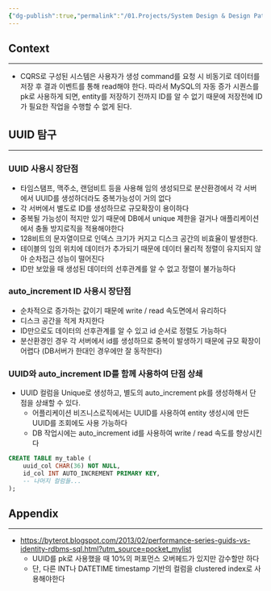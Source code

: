 ```yaml
---
{"dg-publish":true,"permalink":"/01.Projects/System Design & Design Pattern/UUID vs auto_increment ID in RDBMS/","tags":["db","rdb","system_design","dev"],"noteIcon":""}
---
```


## Context
---
- CQRS로 구성된 시스템은 사용자가 생성 command를 요청 시 비동기로 데이터를 저장 후 결과 이벤트를 통해 read해야 한다. 따라서 MySQL의 자동 증가 시퀀스를 pk로 사용하게 되면, entity를 저장하기 전까지 ID를 알 수 없기 때문에 저장전에 ID가 필요한 작업을 수행할 수 없게 된다.
## UUID 탐구
---
### UUID 사용시 장단점
- 타임스탬프, 맥주소, 랜덤비트 등을 사용해 임의 생성되므로 분산환경에서 각 서버에서 UUID를 생성하더라도 중복가능성이 거의 없다
- 각 서버에서 별도로 ID를 생성하므로 규모확장이 용이하다
- 중복될 가능성이 적지만 있기 때문에 DB에서 unique 제한을 걸거나 애플리케이션에서 충돌 방지로직을 적용해야한다
- 128비트의 문자열이므로 인덱스 크기가 커지고 디스크 공간의 비효율이 발생한다. 
- 테이블의 임의 위치에 데이터가 추가되기 때문에 데이터 물리적 정렬이 유지되지 않아 순차접근 성능이 떨어진다
- ID만 보았을 때 생성된 데이터의 선후관계를 알 수 없고 정렬이 불가능하다
### auto_increment ID 사용시 장단점
- 순차적으로 증가하는 값이기 때문에 write / read 속도면에서 유리하다
- 디스크 공간을 적게 차지한다
- ID만으로도 데이터의 선후관계를 알 수 있고 id 순서로 정렬도 가능하다
- 분산환경인 경우 각 서버에서 id를 생성하므로 중복이 발생하기 때문에 규모 확장이 어렵다 (DB서버가 한대인 경우에만 잘 동작한다)
### UUID와 auto_increment ID를 함께 사용하여 단점 상쇄
- UUID 컬럼을 Unique로 생성하고, 별도의 auto_increment pk를 생성하해서 단점을 상쇄할 수 있다.
	- 어플리케이션 비즈니스로직에서는 UUID를 사용하여 entity 생성시에 만든 UUID를 조회에도 사용 가능하다
	- DB 작업시에는 auto_increment id를 사용하여 write / read 속도를 향상시킨다
```sql
CREATE TABLE my_table (
    uuid_col CHAR(36) NOT NULL,
    id_col INT AUTO_INCREMENT PRIMARY KEY,
    -- 나머지 컬럼들...
);
```

## Appendix
---
- https://byterot.blogspot.com/2013/02/performance-series-guids-vs-identity-rdbms-sql.html?utm_source=pocket_mylist 
	- UUID를 pk로 사용했을 때 10%의 퍼포먼스 오버헤드가 있지만 감수할만 하다
	- 단, 다른 INT나 DATETIME timestamp 기반의 컬럼을 clustered index로 사용해야한다
